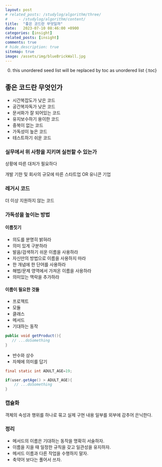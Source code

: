 ```yaml
---
layout: post
# related_posts: /studylog/algorithm/three/ 
#     - /studylog/algorithm/content/
title:  "좋은 코드란 무엇일까"
date:   2023-07-10 08:46:00 +0900
categories: [insight]
related_posts: [insight]
comments: true
# hide_description: true
sitemap: true
image: /assets/img/blueBrickWall.jpg
---
```


0. this unordered seed list will be replaced by toc as unordered list 
{:toc}

## 좋은 코드란 무엇인가
- 시간복잡도가 낮은 코드 
- 공간복자독가 낮은 코드
- 문서화가 잘 되어있는 코드
- 유지보수하기 용이한 코드
- 중복이 없는 코드
- 가독성이 높은 코드
- 테스트하기 쉬운 코드

### 실무에서 위 사항을 지키며 실천할 수 있는가

상황에 따른 대처가 필요하다

개발 기한 및 회사의 규모에 따른 스타트업 OR 유니콘 기업

### 레거시 코드 
더 이상 지원하지 않는 코드


### 가독성을 높이는 방법
#### 이름짓기 
- 의도를 분명히 밝혀라
- 의미 있게 구분하라
- 발음/검색하기 쉬운 이름을 사용하라
- 자신만의 방법으로 이름을 사용하지 마라 
- 한 개념에 한 단어를 사용하라
- 해법/문제 영역에서 가져온 이름을 사용하라
- 의미있는 맥락을 추가하라

#### 이름이 필요한 것들
- 프로젝트
- 모듈
- 클래스
- 메서드
 - 기대하는 동작
 ```java
 public void getProduct(){
    // ...doSomething
 }
 ```
 
- 뱐수와 상수
 - 자체에 의미를 답기

```java
final static int ADULT_AGE=19;

if(user.getAge() > ADULT_AGE){
    // ...doSomething
}
```

### 캡슐화
객체의 속성과 행위를 하나로 묶고 실제 구현 내용 일부를 외부에 감추어 은닉한다.
   

### 정리
- 메서드의 이름은 기대하는 동작을 명확히 서술하자.
- 이름을 지을 때 일정한 규칙을 갖고 일관성을 유지하자.
- 메서드 이름과 다른 작업을 수행하지 말자.
- 축약어 보다는 풀어서 쓰자.